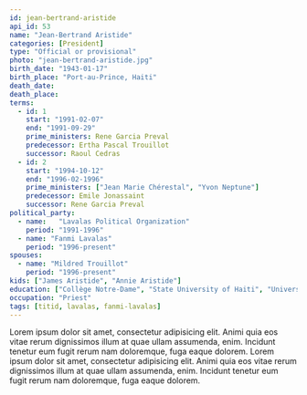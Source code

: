 ```yaml
---
id: jean-bertrand-aristide
api_id: 53
name: "Jean-Bertrand Aristide"
categories: [President]
type: "Official or provisional"
photo: "jean-bertrand-aristide.jpg"
birth_date: "1943-01-17"
birth_place: "Port-au-Prince, Haiti"
death_date:
death_place:
terms:
  - id: 1
    start: "1991-02-07"
    end: "1991-09-29"
    prime_ministers: Rene Garcia Preval
    predecessor: Ertha Pascal Trouillot
    successor: Raoul Cedras
  - id: 2
    start: "1994-10-12"
    end: "1996-02-1996"
    prime_ministers: ["Jean Marie Chérestal", "Yvon Neptune"]
    predecessor: Emile Jonassaint
    successor: Rene Garcia Preval
political_party:
  - name: 	"Lavalas Political Organization"
    period: "1991-1996"
  - name: "Fanmi Lavalas"
    period: "1996-present"
spouses:
  - name: "Mildred Trouillot"
    period: "1996-present"
kids: ["James Aristide", "Annie Aristide"]
education: ["Collège Notre-Dame", "State University of Haiti", "University of South Africa"]
occupation: "Priest"
tags: [titid, lavalas, fanmi-lavalas]
---
```

Lorem ipsum dolor sit amet, consectetur adipisicing elit. Animi quia eos vitae rerum dignissimos illum at quae ullam assumenda, enim. Incidunt tenetur eum fugit rerum nam doloremque, fuga eaque dolorem. Lorem ipsum dolor sit amet, consectetur adipisicing elit. Animi quia eos vitae rerum dignissimos illum at quae ullam assumenda, enim. Incidunt tenetur eum fugit rerum nam doloremque, fuga eaque dolorem.
